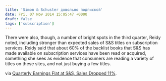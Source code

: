 ```yaml
---
title: 'Simon & Schuster довольно подпиской'
date: Fri, 07 Nov 2014 15:05:47 +0000
draft: false
tags: ['subscription']
---
```


There were also, though, a number of bright spots in the third quarter, Reidy noted, including stronger than expected sales of S&S titles on subscription services. Reidy said that about 60% of the backlist books that S&S has made available on subscription services have been read or acquired, something she sees as evidence that consumers are reading a variety of titles on these sites, and not just buying a few titles.

via [Quarterly Earnings Flat at S&S, Sales Dropped 11%](http://www.publishersweekly.com/pw/by-topic/industry-news/financial-reporting/article/64639-quarterly-earnings-flat-at-s-s-sales-dropped-11.html?et_mid=702213&rid=241007131).